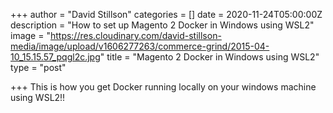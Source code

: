 +++
author = "David Stillson"
categories = []
date = 2020-11-24T05:00:00Z
description = "How to set up Magento 2 Docker in Windows using WSL2"
image = "https://res.cloudinary.com/david-stillson-media/image/upload/v1606277263/commerce-grind/2015-04-10_15.15.57_pqgl2c.jpg"
title = "Magento 2 Docker in Windows using WSL2"
type = "post"

+++
This is how you get Docker running locally on your windows machine using WSL2!!
